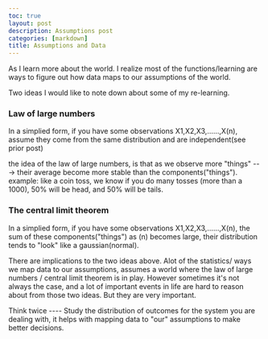 ```yaml
---
toc: true
layout: post
description: Assumptions post
categories: [markdown]
title: Assumptions and Data
---
```


As I learn more about the world. I realize most of the functions/learning are ways to figure out how data maps to our assumptions of the world. 

Two ideas I would like to note down about some of my re-learning. 

### Law of large numbers 

In a simplied form, if you have some observations X1,X2,X3,......,X(n), assume they come from the same distribution and are independent(see prior post)

the idea of the law of large numbers, is that as we observe more "things" ---> their average become more stable than the components("things"). example: like a coin toss, we know if you do many tosses (more than a 1000), 50% will be head, and 50% will be tails. 


### The central limit theorem 

In a simplied form, if you have some observations X1,X2,X3,......,X(n), the sum of these components("things") as (n) becomes large, their distribution tends to "look" like a gaussian(normal). 


There are implications to the two ideas above. Alot of the statistics/ ways we map data to our assumptions, assumes a world where the law of large numbers / central limit theorem is in play. However sometimes it's not always the case, and a lot of important events in life are hard to reason about from those two ideas. But they are very important. 


Think twice ---- Study the distribution of outcomes for the system you are dealing with, it helps with mapping data to "our" assumptions to make better decisions. 

